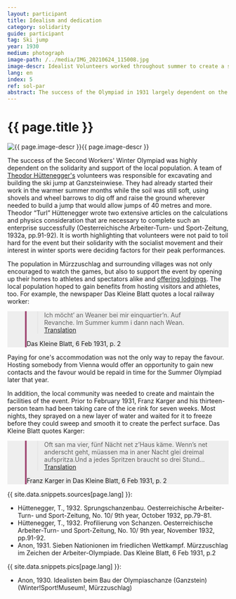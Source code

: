 ```yaml
---
layout: participant
title: Idealism and dedication
category: solidarity
guide: participant
tag: Ski jump
year: 1930
medium: photograph
image-path: /../media/IMG_20210624_115008.jpg
image-descr: Idealist Volunteers worked throughout summer to create a ski jump of international standards
lang: en
index: 5
ref: sol-par
abstract: The success of the Olympiad in 1931 largely dependent on the support and dedication of local volunteers, from providing quarters to building the venues.
---
```

<div class="infotext">
  <h1  id="title">{{ page.title }}</h1>
  <div class="grid-item" id="exhibit-image"><img src="/../media/IMG_20210624_115008.jpg" class="img-fluid" alt="{{ page.image-descr }}">{{ page.image-descr }}</div>
  <p>The success of the Second Workers' Winter Olympiad was highly dependent on the solidarity and support of the local population. A team of <a href="#" class="link-info" data-toggle="tooltip" title="The local and technical supervisor of the Second Workers's Winter Olympiad">Theodor Hüttenegger's</a> volunteers  was responsible for excavating and building the ski jump at Ganzsteinwiese. They had already started their work in the warmer summer months while the soil was still soft, using shovels and wheel barrows to dig off and raise the ground wherever needed to build a jump that would allow jumps of 40 metres and more. Theodor “Turl” Hüttenegger wrote two extensive articles on the calculations and physics consideration that are necessary to complete such an enterprise successfully (Oesterreichische Arbeiter-Turn- und Sport-Zeitung, 1932a, pp.91-92). It is worth highlighting that volunteers were not paid to toil hard for the event but their solidarity with the socialist movement and their interest in winter sports were deciding factors for their peak performances.</p>
  <p> The population in Mürzzuschlag and surrounding villages was not only encouraged to watch the games, but also to support the event by opening up their homes to athletes and spectators alike and <a href="#" class="link-info" data-toggle="tooltip" title="The number of expected visitors exceeded available hotel and pub rooms by far">offering lodgings</a>. The local population hoped to gain benefits from hosting visitors and athletes, too. For example, the newspaper <span class="quote">Das Kleine Blatt</span> quotes a local railway worker:</p>
  <!--quote taken from: https://mdbootstrap.com/docs/standard/extended/quotes/-->
  <section class="vh-50" style="background-color: #eee;">
    <div class="container py-sm-5 h-50">
      <div class="row d-flex align-items-center h-20">
        <div class="col col-md-9 mb-3 mb-md-1" id="style3">
          <figure class="bg-white p-3 rounded" style="border-left: .25rem solid #a34e78;">
            <blockquote class="blockquote pb-2">
              <p class="inlinequote">
              Ich möcht’ an Weaner bei mir einquartier’n. Auf Revanche. Im Summer kumm i dann nach Wean.<a href="#" class="translation" data-toggle="tooltip" title="I would like to host somebody from Vienna. For a deal. Then, in summer, I go to Vienna."> Translation</a>
              </p>
            </blockquote>
            <figcaption class="blockquote-footer mb-0 font-italic">
            <span class="quote">Das Kleine Blatt</span>, 6 Feb 1931, p. 2
           </figcaption>
          </figure>
        </div>
      </div>
    </div>
  </section>
  <p>Paying for one's accommodation was not the only way to repay the favour. Hosting somebody from Vienna would offer an opportunity to gain new contacts and the favour would be repaid in time for the Summer Olympiad later that year.</p> 
  <p>In addition, the local community was needed to create and maintain the facilities of the event. Prior to February 1931, Franz Karger and his thirteen-person team had been taking care of the ice rink for seven weeks. Most nights, they sprayed on a new layer of water and waited for it to freeze before they could sweep and smooth it to create the perfect surface. <span classs="quote">Das Kleine Blatt</span> quotes Karger:</p>
  <!--quote taken from: https://mdbootstrap.com/docs/standard/extended/quotes/ I've changed the margin bottom mb to 4 to space out the elements more, and from lg to md. so it now reads mb-4 mb-md-2 instead of mb-4 mb-lg-2. py defines the top background heading-->
  <section class="vh-50" style="background-color: #eee;">
    <div class="container py-sm-5 h-50">
      <div class="row d-flex align-items-center h-20">
        <div class="col col-md-9 mb-3 mb-md-1">
          <figure class="bg-white p-3 rounded" style="border-left: .25rem solid #a34e78;">
            <blockquote class="blockquote pb-2">
              <p class="inlinequote">
              Oft san ma vier, fünf Nächt net z’Haus käme. Wenn’s net anderscht geht, müassen ma in aner Nacht glei dreimal aufspritza.Und a jedes Spritzen braucht so drei Stund…<a href="#" class="translation" data-toggle="tooltip" title="We would often not come home for four or five nights. If there is no other way, we need to spray three times a night. And every spray takes around three hours…"> Translation</a>
              </p>
            </blockquote>
            <figcaption class="blockquote-footer mb-0 font-italic">
            Franz Karger in <span class="quote">Das Kleine Blatt</span>, 6 Feb 1931, p. 2
            </figcaption>
          </figure>
        </div>
      </div>
    </div>
  </section>
  <div class="resources">
    <div class="resource-title">{{ site.data.snippets.sources[page.lang] }}:</div>
      <ul class="resources-list">
        <li>Hüttenegger, T., 1932. Sprungschanzenbau. <span id="source">Oesterreichische Arbeiter-Turn- und Sport-Zeitung</span>, No. 10/ 9th year, October 1932, pp.79-81.</li>
        <li>Hüttenegger, T., 1932. Profilierung von Schanzen. <span id="source">Oesterreichische Arbeiter-Turn- und Sport-Zeitung</span>, No. 10/ 9th year, November 1932, pp.91-92.</li>
        <li>Anon, 1931. Sieben Nationionen im friedlichen Wettkampf. Mürzzuschlag im Zeichen der Arbeiter-Olympiade. <span id="source">Das Kleine Blatt</span>, 6 Feb 1931, p.2</li>
      </ul>
  </div>
  <div class="resources">
    <div class="resource-title">{{ site.data.snippets.pics[page.lang] }}:</div>
      <ul class="resources-list">
        <li>Anon, 1930. Idealisten beim Bau der Olympiaschanze (Ganzstein) (Winter!Sport!Museum!, Mürzzuschlag)</li>
      </ul>
  </div>
</div>